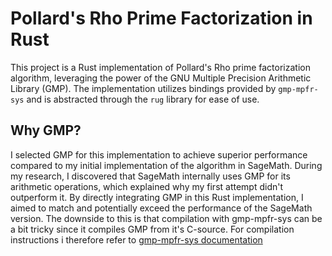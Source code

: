 # Pollard's Rho Prime Factorization in Rust

This project is a Rust implementation of Pollard's Rho prime factorization algorithm, leveraging the power of the GNU Multiple Precision Arithmetic Library (GMP). The implementation utilizes bindings provided by `gmp-mpfr-sys` and is abstracted through the `rug` library for ease of use.

## Why GMP?

I selected GMP for this implementation to achieve superior performance compared to my initial implementation of the algorithm in SageMath. During my research, I discovered that SageMath internally uses GMP for its arithmetic operations, which explained why my first attempt didn't outperform it. By directly integrating GMP in this Rust implementation, I aimed to match and potentially exceed the performance of the SageMath version. The downside to this is that compilation with gmp-mpfr-sys can be a bit tricky since it compiles GMP from it's C-source. For compilation instructions i therefore refer to [gmp-mpfr-sys documentation](https://crates.io/crates/gmp-mpfr-sys) 
